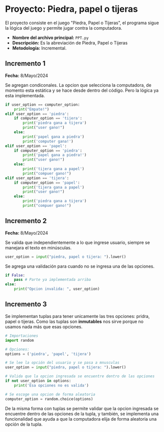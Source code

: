 # Proyecto: Piedra, papel o tijeras

El proyecto consiste en el juego "Piedra, Papel o Tijeras", el programa sigue la lógica del juego y permite jugar contra la computadora.

- **Nombre del archivo principal:** `PPT.py`
- **Descripción:** Es la abreviación de Piedra, Papel o Tijeras
- **Metodología:** Incremental.

## Incremento 1

**Fecha:** 8/Mayo/2024

Se agregan condiconales. La opcion que selecciona la computadora, de momento esta estática y se hace desde dentro del código. Pero la lógica ya esta implementada.

```python
if user_option == computer_option:
    print("Empate!")
elif user_option == 'piedra':
    if computer_option == 'tijera':
        print('piedra gana a tijera')
        print("user gano!")
    else:
        print('papel gana a piedra')
        print('computer gana!')
elif user_option == 'papel':
    if computer_option == 'piedra':
        print('papel gana a piedra!')
        print("user gano!")
    else:
        print('tijera gana a papel')
        print("compuer gano!")
elif user_option == 'tijera':
    if computer_option == 'papel':
        print('tijera gana a papel')
        print("user gano!")
    else:
        print('piedra gana a tijera')
        print("compuer gano!")
```

## Incremento 2

**Fecha:** 8/Mayo/2024

Se valida que independientemente a lo que ingrese usuario, siempre se manejara el texto en minúsculas.

```python
user_option = input("piedra, papel o tijera: ").lower()
```

Se agrega una validación para cuando no se ingresa una de las opciones.

```python
if False:
    pass # Parte ya implementada arriba
else:
    print("Opcion invalida: ", user_option)
```

## Incremento 3

Se implementan tuplas para tener unicamente las tres opciones: pridra, papel o tijeras. Como las tuplas son **inmutables** nos sirve porque no usamos nada más que esas opciones.

```python
# Importaciones
import random

# Opciones:
options = ('piedra', 'papel', 'tijera')

# Se lee la opción del usuario y se pasa a mnusculas
user_option = input("piedra, papel o tijera: ").lower()

# Valida que la opcion ingresada se encuentre dentro de las opciones
if not user_option in options:
    print('Esa opciones no es valida')

# Se escoge una opcion de forma aleatoria
computer_option = random.choice(options)
```

De la misma forma con tuplas se permite validar que la opcion ingresada se encuentre dentro de las opciones de la tupla, y también, se implementa una funcionalidad que ayuda a que la computadora elija de forma aleatoria una opción de la tupla.
